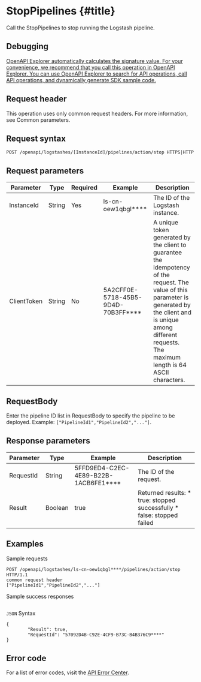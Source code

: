 StopPipelines {#title}
======================

Call the StopPipelines to stop running the Logstash pipeline. 

Debugging 
------------------------------

[OpenAPI Explorer automatically calculates the signature value. For your convenience, we recommend that you call this operation in OpenAPI Explorer. You can use OpenAPI Explorer to search for API operations, call API operations, and dynamically generate SDK sample code.](https://api.aliyun.com/#product=elasticsearch&api=StopPipelines&type=ROA&version=2017-06-13)

Request header 
-----------------------------------

This operation uses only common request headers. For more information, see Common parameters.

Request syntax 
-----------------------------------

    POST /openapi/logstashes/[InstanceId]/pipelines/action/stop HTTPS|HTTP



Request parameters 
---------------------------------------



|  Parameter  |  Type  | Required |                Example                 |                                                                                                          Description                                                                                                          |
|-------------|--------|----------|----------------------------------------|-------------------------------------------------------------------------------------------------------------------------------------------------------------------------------------------------------------------------------|
| InstanceId  | String | Yes      | ls-cn-oew1qbgl\*\*\*\*                 | The ID of the Logstash instance.                                                                                                                                                                                              |
| ClientToken | String | No       | 5A2CFF0E-5718-45B5-9D4D-70B3FF\*\*\*\* | A unique token generated by the client to guarantee the idempotency of the request. The value of this parameter is generated by the client and is unique among different requests. The maximum length is 64 ASCII characters. |



RequestBody 
--------------------------------

Enter the pipeline ID list in RequestBody to specify the pipeline to be deployed. Example: ` ["PipelineId1","PipelineId2","..."] `.

Response parameters 
----------------------------------------



| Parameter |  Type   |                 Example                  |                                                                                  Description                                                                                   |
|-----------|---------|------------------------------------------|--------------------------------------------------------------------------------------------------------------------------------------------------------------------------------|
| RequestId | String  | 5FFD9ED4-C2EC-4E89-B22B-1ACB6FE1\*\*\*\* | The ID of the request.                                                                                                                                                         |
| Result    | Boolean | true                                     | Returned results: * true: stopped successfully   * false: stopped failed    |



Examples 
-----------------------------

Sample requests

    POST /openapi/logstashes/ls-cn-oew1qbgl****/pipelines/action/stop HTTP/1.1
    common request header
    ["PipelineId1","PipelineId2","..."]



Sample success responses



```

```



` JSON ` Syntax

    {
            "Result": true,
            "RequestId": "57092D4B-C92E-4CF9-B73C-B4B376C9****"
    }



Error code 
-------------------------------

For a list of error codes, visit the [API Error Center](https://error-center.alibabacloud.com/status/product/elasticsearch).
